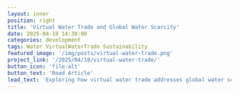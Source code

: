 ```yaml
---
layout: inner
position: right
title: 'Virtual Water Trade and Global Water Scarcity'
date: 2025-04-18 14:30:00
categories: development
tags: Water VirtualWaterTrade Sustainability
featured_image: '/img/posts/virtual-water-trade.png'
project_link: '/2025/04/18/virtual-water-trade/' 
button_icon: 'file-alt' 
button_text: 'Read Article' 
lead_text: 'Exploring how virtual water trade addresses global water scarcity.'
---
```

